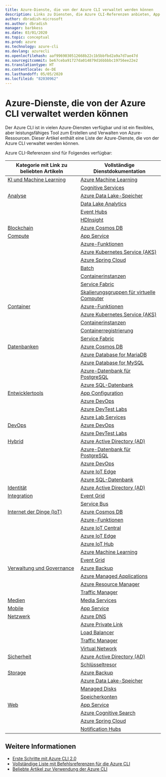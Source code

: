 ```yaml
---
title: Azure-Dienste, die von der Azure CLI verwaltet werden können
description: Links zu Diensten, die Azure CLI-Referenzen anbieten, App Configuration, App Service, Active Directory (AD), Backup, Cognitive Search, Cosmos DB, Data Lake Storage, Datenbank, MariaDB, MySQL, PostgreSQL, PostgreSQL, DevOps, DevTest Labs, DNS, Functions, IoT, IoT Central, IoT Edge, IoT Hub, Kubernetes Service (AKS), Lab Services, Machine Learning, Managed Applications, Private Link, Resource Manager, Spring Cloud, SQL-Datenbank, Batch, Cognitive Services, Container Instances, Container Registry, Data Lake Analytics, Event Grid, Event Hubs, HDInsight, Key Vault, Load Balancer, Managed Disks, Media Services, Notification Hubs, Service Bus, Service Fabric, Speicherkonten, Traffic Manager, Virtual Machine Scale Sets, Virtual Network, Compute, Netzwerk, Internet der Dinge, Entwicklertools, Datenbanken, Analytics, Verwaltung und Governance, Hybrid, Storage, Sicherheit, KI, KI und Machine Learning
author: dbradish-microsoft
ms.author: dbradish
manager: barbkess
ms.date: 03/01/2020
ms.topic: conceptual
ms.prod: azure
ms.technology: azure-cli
ms.devlang: azurecli
ms.openlocfilehash: aaf9969030512668b22c1b5bbfbd2a9a7d7ae47d
ms.sourcegitcommit: be67ceba91727da014879d16bbbbc19756ee22e2
ms.translationtype: HT
ms.contentlocale: de-DE
ms.lasthandoff: 05/05/2020
ms.locfileid: "82030962"
---
```

# <a name="azure-services-the-azure-cli-can-manage"></a>Azure-Dienste, die von der Azure CLI verwaltet werden können

Der Azure CLI ist in vielen Azure-Diensten verfügbar und ist ein flexibles, aber leistungsfähiges Tool zum Erstellen und Verwalten von Azure-Ressourcen.  Dieser Artikel enthält eine Liste der Azure-Dienste, die von der Azure CLI verwaltet werden können.

Azure CLI-Referenzen sind für Folgendes verfügbar:  

| Kategorie mit Link zu beliebten Artikeln | Vollständige Dienstdokumentation
|-|-|
|[KI und Machine Learning](/cli/azure/popular-articles-using-the-azure-cli?#ai--machine-learning)| [Azure Machine Learning](/azure/machine-learning/)
||[Cognitive Services](/azure/cognitive-services/)
|[Analyse](/cli/azure/popular-articles-using-the-azure-cli?#analytics)|[Azure Data Lake-Speicher](/azure/storage/blobs/data-lake-storage-introduction/)
||[Data Lake Analytics](/azure/data-lake-analytics/)
||[Event Hubs](/azure/event-hubs/)
||[HDInsight](/azure/hdinsight/)
|[Blockchain](popular-articles-using-the-azure-cli.md)|[Azure Cosmos DB](/azure/cosmos-db/)
|[Compute](/cli/azure/popular-articles-using-the-azure-cli?#compute)|[App Service](/azure/app-service/)
||[Azure-Funktionen](/azure/azure-functions/)
||[Azure Kubernetes Service (AKS)](/azure/aks/)
||[Azure Spring Cloud](/azure/spring-cloud/)
||[Batch](/azure/batch/)
||[Containerinstanzen](/azure/container-instances/)
||[Service Fabric](/azure/service-fabric/)
||[Skalierungsgruppen für virtuelle Computer](/azure/virtual-machine-scale-sets/)
|[Container](popular-articles-using-the-azure-cli.md)|[Azure-Funktionen](/azure/azure-functions/)
||[Azure Kubernetes Service (AKS)](/azure/aks/)
||[Containerinstanzen](/azure/container-instances/)
||[Containerregistrierung](/azure/container-registry/)
||[Service Fabric](/azure/service-fabric/)
|[Datenbanken](/cli/azure/popular-articles-using-the-azure-cli?#databases)|[Azure Cosmos DB](/azure/cosmos-db/)
||[Azure Database for MariaDB](/azure/mariadb/)
||[Azure Database for MySQL](/azure/mysql/)
||[Azure-Datenbank für PostgreSQL](/azure/postgresql/)
||[Azure SQL-Datenbank](/azure/sql-database/)
|[Entwicklertools](/cli/azure/popular-articles-using-the-azure-cli?#developer-tools)|[App Configuration](/azure/azure-app-configuration/)
||[Azure DevOps](/azure/devops/)
||[Azure DevTest Labs](/azure/lab-services/)
||[Azure Lab Services](/azure/lab-services/classroom-labs/)
|[DevOps](/cli/azure/popular-articles-using-the-azure-cli?#developer-tools)|[Azure DevOps](/azure/devops/)
||[Azure DevTest Labs](/azure/lab-services/)
|[Hybrid](/cli/azure/popular-articles-using-the-azure-cli?#hybrid)|[Azure Active Directory (AD)](/azure/active-directory/)
||[Azure-Datenbank für PostgreSQL](/azure/postgresql/)
||[Azure DevOps](/azure/devops/)
||[Azure IoT Edge](/azure/iot-edge/)
||[Azure SQL-Datenbank](/azure/sql-database/)
|[Identität](popular-articles-using-the-azure-cli.md)|[Azure Active Directory (AD)](/azure/active-directory/)
|[Integration](popular-articles-using-the-azure-cli.md)|[Event Grid](/azure/event-grid/)
||[Service Bus](/azure/service-bus/)
|[Internet der Dinge (IoT)](/cli/azure/popular-articles-using-the-azure-cli?#internet-of-things)|[Azure Cosmos DB](/azure/cosmos-db/)
||[Azure-Funktionen](/azure/azure-functions/)
||[Azure IoT Central](/azure/iot-central/)
||[Azure IoT Edge](/azure/iot-edge/)
||[Azure IoT Hub](/azure/iot-hub/)
||[Azure Machine Learning](/azure/machine-learning/)
||[Event Grid](/azure/event-grid/)
|[Verwaltung und Governance](/cli/azure/popular-articles-using-the-azure-cli?#management-and-governance)|[Azure Backup](/azure/backup/)
||[Azure Managed Applications](/azure/azure-resource-manager/managed-applications/)
||[Azure Resource Manager](/azure/azure-resource-manager/)
||[Traffic Manager](/azure/traffic-manager/)
|[Medien](popular-articles-using-the-azure-cli.md)|[Media Services](/azure/media-services/)
|[Mobile](popular-articles-using-the-azure-cli.md)|[App Service](/azure/app-service/)
|[Netzwerk](/cli/azure/popular-articles-using-the-azure-cli?#networking)|[Azure DNS](/azure/dns/)
||[Azure Private Link](/azure/private-link/)
||[Load Balancer](/azure/load-balancer/)
||[Traffic Manager](/azure/traffic-manager/)
||[Virtual Network](/azure/virtual-network/)
|[Sicherheit](/cli/azure/popular-articles-using-the-azure-cli?#security)|[Azure Active Directory (AD)](/azure/active-directory/)
||[Schlüsseltresor](/azure/key-vault/)
|[Storage](/cli/azure/popular-articles-using-the-azure-cli?#storage)|[Azure Backup](/azure/backup/)
||[Azure Data Lake-Speicher](/azure/storage/blobs/data-lake-storage-introduction/)
||[Managed Disks](/azure/virtual-machines/windows/managed-disks-overview/)
||[Speicherkonten](/azure/storage/common/storage-account-overview/)
|[Web](popular-articles-using-the-azure-cli.md)|[App Service](/azure/app-service/)
||[Azure Cognitive Search](/azure/search/)
||[Azure Spring Cloud](/azure/spring-cloud/)
||[Notification Hubs](/azure/notification-hubs/)

## <a name="see-also"></a>Weitere Informationen

- [Erste Schritte mit Azure CLI 2.0](get-started-with-azure-cli.md)
- [Vollständige Liste mit Befehlsreferenzen für die Azure CLI](/cli/azure/reference-index)
- [Beliebte Artikel zur Verwendung der Azure CLI](popular-articles-using-the-azure-cli.md)
